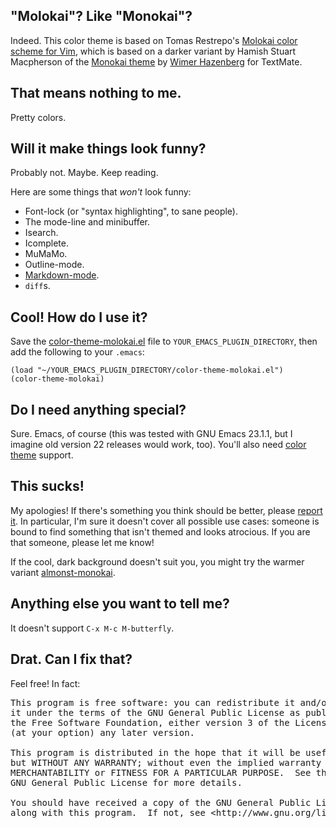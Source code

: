 "Molokai"?  Like "Monokai"?
---------------------------

Indeed.  This color theme is based on Tomas Restrepo's [Molokai color
scheme for Vim](http://winterdom.com/2008/08/molokaiforvim), which is
based on a darker variant by Hamish Stuart Macpherson of the [Monokai
theme](http://www.monokai.nl/blog/2006/07/15/textmate-color-theme/) by
[Wimer Hazenberg](http://www.molokai.nl) for TextMate.


That means nothing to me.
-------------------------

Pretty colors.


Will it make things look funny?
-------------------------------

Probably not.  Maybe.  Keep reading.

Here are some things that *won't* look funny:
     
 * Font-lock (or "syntax highlighting", to sane people).
 * The mode-line and minibuffer.
 * Isearch.
 * Icomplete.
 * MuMaMo.
 * Outline-mode.
 * [Markdown-mode](http://jblevins.org/projects/markdown-mode/).
 * `diff`s.


Cool!  How do I use it?
-----------------------

Save the [color-theme-molokai.el](tip/color-theme-molokai.el) file to
`YOUR_EMACS_PLUGIN_DIRECTORY`, then add the following to your `.emacs`:

    (load "~/YOUR_EMACS_PLUGIN_DIRECTORY/color-theme-molokai.el")
    (color-theme-molokai)


Do I need anything special?
---------------------------

Sure.  Emacs, of course (this was tested with GNU Emacs 23.1.1, but I imagine old version 22 releases would work, too).  You'll also need [color theme](http://www.emacswiki.org/emacs/ColorTheme) support.


This sucks!
-----------

My apologies!  If there's something you think should be better, please
[report it](../issues/new).  In particular, I'm sure it doesn't cover
all possible use cases: someone is bound to find something that isn't
themed and looks atrocious.  If you are that someone, please let me
know!

If the cool, dark background doesn't suit you, you might try the
warmer variant
[almonst-monokai](http://github.com/lut4rp/almost-monokai/).


Anything else you want to tell me?
----------------------------------

It doesn't support `C-x M-c M-butterfly`.


Drat.  Can I fix that?
----------------------

Feel free!  In fact:

<pre>
This program is free software: you can redistribute it and/or modify
it under the terms of the GNU General Public License as published by
the Free Software Foundation, either version 3 of the License, or
(at your option) any later version.

This program is distributed in the hope that it will be useful,
but WITHOUT ANY WARRANTY; without even the implied warranty of
MERCHANTABILITY or FITNESS FOR A PARTICULAR PURPOSE.  See the
GNU General Public License for more details.

You should have received a copy of the GNU General Public License
along with this program.  If not, see &lt;http://www.gnu.org/licenses/&gt;.
</pre>
